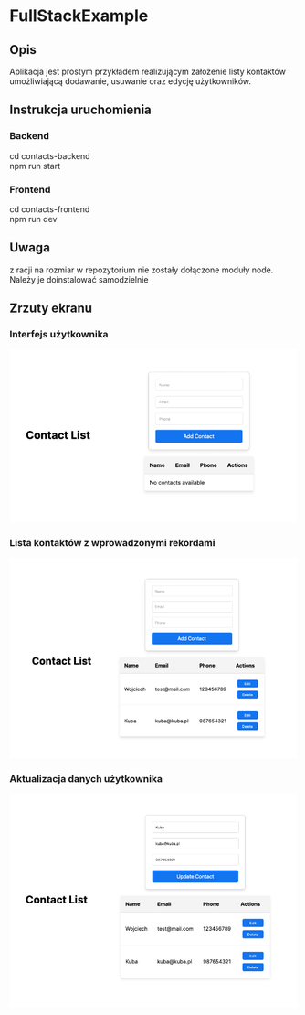 # FullStackExample

## Opis

Aplikacja jest prostym przykładem realizującym założenie listy kontaktów umożliwiającą
dodawanie,  usuwanie oraz edycję użytkowników.

## Instrukcja uruchomienia

### Backend

cd contacts-backend  
npm run start

### Frontend

cd contacts-frontend  
npm run dev

## Uwaga

z racji na rozmiar w repozytorium nie zostały dołączone moduły node.
Należy je doinstalować samodzielnie

## Zrzuty ekranu

### Interfejs użytkownika
![Pusta tabela wraz z formularzem](screenshots/empty.png)

### Lista kontaktów z wprowadzonymi rekordami
![Lista kontaktów](screenshots/table.png)

### Aktualizacja danych użytkownika
![Aktualizacja danych użytkownika](screenshots/update.png)


